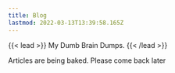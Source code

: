```yaml
---
title: Blog
lastmod: 2022-03-13T13:39:58.165Z
---
```

{{< lead >}}
My Dumb Brain Dumps.
{{< /lead >}}

Articles are being baked. Please come back later